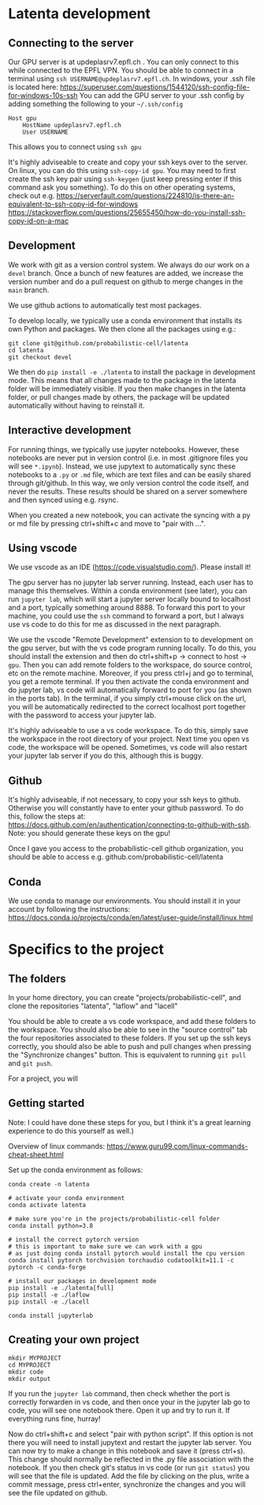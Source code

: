 # Latenta development

## Connecting to the server

Our GPU server is at updeplasrv7.epfl.ch . You can only connect to this while connected to the EPFL VPN.
You should be able to connect in a terminal using `ssh USERNAME@updeplasrv7.epfl.ch`. In windows, your .ssh file is located here: https://superuser.com/questions/1544120/ssh-config-file-for-windows-10s-ssh
You can add the GPU server to your .ssh config by adding something the following to your `~/.ssh/config` 

```
Host gpu
    HostName updeplasrv7.epfl.ch
    User USERNAME
```

This allows you to connect using `ssh gpu`

It's highly adviseable to create and copy your ssh keys over to the server. On linux, you can do this using `ssh-copy-id gpu`. You may need to first create the ssh key pair using `ssh-keygen` (just keep pressing enter if this command ask you something). To do this on other operating systems, check out e.g. https://serverfault.com/questions/224810/is-there-an-equivalent-to-ssh-copy-id-for-windows https://stackoverflow.com/questions/25655450/how-do-you-install-ssh-copy-id-on-a-mac

## Development

We work with git as a version control system. We always do our work on a `devel` branch. Once a bunch of new features are added, we increase the version number and do a pull request on github to merge changes in the `main` branch.

We use github actions to automatically test most packages.

To develop locally, we typically use a conda environment that installs its own Python and packages. We then clone all the packages using e.g.:

```
git clone git@github.com/probabilistic-cell/latenta
cd latenta
git checkout devel
```

We then do `pip install -e ./latenta` to install the package in development mode. This means that all changes made to the package in the latenta folder will be immediately visible. If you then make changes in the latenta folder, or pull changes made by others, the package will be updated automatically without having to reinstall it.

## Interactive development

For running things, we typically use jupyter notebooks. However, these notebooks are never put in version control (i.e. in most .gitignore files you will see `*.ipynb`). Instead, we use jupytext to automatically sync these notebooks to a `.py` or `.md` file, which are text files and can be easily shared through git/github. In this way, we only version control the code itself, and never the results. These results should be shared on a server somewhere and then synced using e.g. rsync.

When you created a new notebook, you can activate the syncing with a py or md file by pressing ctrl+shift+c and move to "pair with ...".

## Using vscode

We use vscode as an IDE (https://code.visualstudio.com/). Please install it!

The gpu server has no jupyter lab server running. Instead, each user has to manage this themselves.
Within a conda environment (see later), you can run `jupyter lab`, which will start a jupyter server locally bound to localhost and a port, typically something around 8888. To forward this port to your machine, you could use the `ssh` command to forward a port, but I always use vs code to do this for me as discussed in the next paragraph.

We use the vscode "Remote Development" extension to to development on the gpu server, but with the vs code program running locally. To do this, you should install the extension and then do ctrl+shift+p -> connect to host -> `gpu`. Then you can add remote folders to the workspace, do source control, etc on the remote machine. Moreover, if you press ctrl+j and go to terminal, you get a remote terminal. If you then activate the conda environment and do jupyter lab, vs code will automatically forward to port for you (as shown in the ports tab). In the terminal, if you simply ctrl+mouse click on the url, you will be automatically redirected to the correct localhost port together with the password to access your jupyter lab.

It's highly adviseable to use a vs code workspace. To do this, simply save the workspace in the root directory of your project. Next time you open vs code, the workspace will be opened. Sometimes, vs code will also restart your jupyter lab server if you do this, although this is buggy.

## Github

It's highly adviseable, if not necessary, to copy your ssh keys to github. Otherwise you will constantly have to enter your github password. To do this, follow the steps at: https://docs.github.com/en/authentication/connecting-to-github-with-ssh. Note: you should generate these keys on the gpu!

Once I gave you access to the probabilistic-cell github organization, you should be able to access e.g. github.com/probabilistic-cell/latenta

## Conda

We use conda to manage our environments. You should install it in your account by following the instructions: https://docs.conda.io/projects/conda/en/latest/user-guide/install/linux.html

# Specifics to the project

## The folders

In your home directory, you can create "projects/probabilistic-cell", and clone the repositories "latenta", "laflow" and "lacell"

You should be able to create a vs code workspace, and add these folders to the workspace. You should also be able to see in the "source control" tab the four repositories associated to these folders. If you set up the ssh keys correctly, you should also be able to push and pull changes when pressing the "Synchronize changes" button. This is equivalent to running `git pull` and `git push`.

For a project, you will 

## Getting started

Note: I could have done these steps for you, but I think it's a great learning experience to do this yourself as well.)

Overview of linux commands: https://www.guru99.com/linux-commands-cheat-sheet.html

Set up the conda environment as follows:

```
conda create -n latenta

# activate your conda environment
conda activate latenta

# make sure you're in the projects/probabilistic-cell folder
conda install python=3.8

# install the correct pytorch version
# this is important to make sure we can work with a gpu
# as just doing conda install pytorch would install the cpu version
conda install pytorch torchvision torchaudio cudatoolkit=11.1 -c pytorch -c conda-forge

# install our packages in development mode
pip install -e ./latenta[full]
pip install -e ./laflow
pip install -e ./lacell

conda install jupyterlab
```

## Creating your own project

```
mkdir MYPROJECT
cd MYPROJECT
mkdir code
mkdir output
```

If you run the `jupyter lab` command, then check whether the port is correctly forwarden in vs code, and then once your in the jupyter lab go to code, you will see one notebook there. Open it up and try to run it. If everything runs fine, hurray!

Now do ctrl+shift+c and select "pair with python script". If this option is not there you will need to install jupytext and restart the jupyter lab server. You can now try to make a change in this notebook and save it (press ctrl+s). This change should normally be reflected in the .py file association with the notebook. If you then check git's status in vs code (or run `git status`) you will see that the file is updated. Add the file by clicking on the plus, write a commit message, press ctrl+enter, synchronize the changes and you will see the file updated on github.